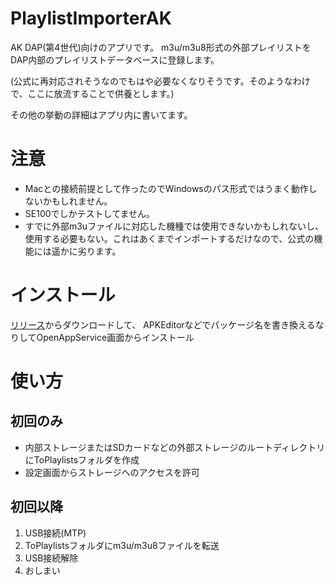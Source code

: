 # PlaylistImporterAK
AK DAP(第4世代)向けのアプリです。
m3u/m3u8形式の外部プレイリストをDAP内部のプレイリストデータベースに登録します。

(公式に再対応されそうなのでもはや必要なくなりそうです。そのようなわけで、ここに放流することで供養とします。)

その他の挙動の詳細はアプリ内に書いてます。

# 注意
- Macとの接続前提として作ったのでWindowsのパス形式ではうまく動作しないかもしれません。
- SE100でしかテストしてません。
- すでに外部m3uファイルに対応した機種では使用できないかもしれないし、使用する必要もない。これはあくまでインポートするだけなので、公式の機能には遥かに劣ります。

# インストール
[リリース](https://github.com/PetitStrawberry/PlaylistImporterAK/releases)からダウンロードして、
APKEditorなどでパッケージ名を書き換えるなりしてOpenAppService画面からインストール

# 使い方
## 初回のみ
- 内部ストレージまたはSDカードなどの外部ストレージのルートディレクトリにToPlaylistsフォルダを作成
- 設定画面からストレージへのアクセスを許可

## 初回以降
1. USB接続(MTP)
2. ToPlaylistsフォルダにm3u/m3u8ファイルを転送
3. USB接続解除
4. おしまい

